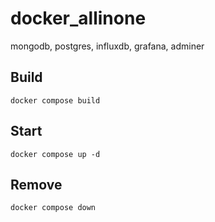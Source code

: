 # docker_allinone
mongodb, postgres, influxdb, grafana, adminer


## Build
```
docker compose build
```

## Start
```
docker compose up -d
```

## Remove
```
docker compose down
```
